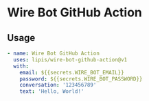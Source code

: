 # Wire Bot GitHub Action

## Usage

```yaml
- name: Wire Bot GitHub Action
  uses: lipis/wire-bot-github-action@v1
  with:
    email: ${{secrets.WIRE_BOT_EMAIL}}
    password: ${{secrets.WIRE_BOT_PASSWORD}}
    conversation: '123456789'
    text: 'Hello, World!'
```
